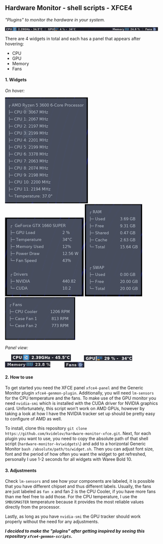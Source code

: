 ## Hardware Monitor - shell scripts - XFCE4

_"Plugins" to monitor the hardware in your system._ 

![widget_toolbar.png](readme_previews/widgets_panel.png?raw=true "Title")

There are 4 widgets in total and each has a panel that appears after hovering:

- CPU
- GPU
- Memory
- Fans

#### 1. Widgets

_On hover:_

![widget_toolbar.png](readme_previews/cpu_hover.png?raw=true "Title")
![widget_toolbar.png](readme_previews/gpu_hover.png?raw=true "Title")
![widget_toolbar.png](readme_previews/ram_hover.png?raw=true "Title")
![widget_toolbar.png](readme_previews/fans_hover.png?raw=true "Title")

_Panel view:_

 &nbsp;&nbsp;&nbsp;&nbsp; ![widget_toolbar.png](readme_previews/cpu_panel.png?raw=true "Title")
 &nbsp;&nbsp;&nbsp;&nbsp;&nbsp;&nbsp;&nbsp;&nbsp;&nbsp; ![widget_toolbar.png](readme_previews/gpu_panel.png?raw=true "Title")
 &nbsp;&nbsp;&nbsp;&nbsp;&nbsp;&nbsp;&nbsp; ![widget_toolbar.png](readme_previews/ram_panel.png?raw=true "Title")
 &nbsp;&nbsp;&nbsp;&nbsp;&nbsp;&nbsp;&nbsp;&nbsp;&nbsp;&nbsp; ![widget_toolbar.png](readme_previews/fans_panel.png?raw=true "Title")

#### 2. How to use

To get started you need the XFCE panel `xfce4-panel` and the Generic Monitor plugin `xfce4-genmon-plugin`. Additionally, you will need `lm-sensors` for the CPU temperature and the fans. To make use of the GPU monitor you need `nvidia-smi` which is installed with the CUDA driver for NVIDIA graphics card. Unfortunately, this script won't work on AMD GPUs, however by taking a look at how I have the NVIDIA tracker set up should be pretty easy to configure of AMD as well.

To install, clone this repository `git clone https://github.com/kvidelov/hardware-monitor-xfce.git`. Next, for each plugin you want to use, you need to copy the absolute path of that shell script (`hardware-monitor-kv\widgets\`) and add to a horizontal Generic Monitor `bash /absolute/path/to/widget.sh`. Then you can adjust font size, font and the period of how often you want the widget to get refreshed, personally I use 1-2 seconds for all widgets with Waree Bold 10.

#### 3. Adjustments

Check `lm-sensors` and see how your components are labeled, it is possible that you have different chipset and thus different labels. Usually, the fans are just labeled as `fan x` and fan 2 is the CPU Cooler, if you have more fans than me feel free to add those. For the CPU temperature, I use the `SMBUSMASTER` temperature because it provides the most reliable values directly from the processor. 

Lastly, as long as you have `nvidia-smi` the GPU tracker should work properly without the need for any adjustments.


_**I decided to make the "plugins" after getting inspired by seeing this repository `xfce4-genmon-scripts`.**_
